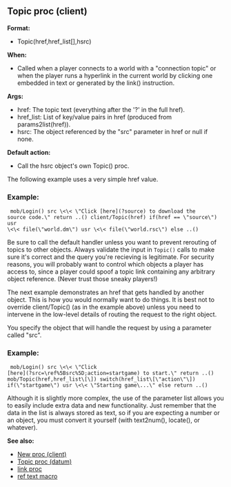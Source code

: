 ## Topic proc (client)

**Format:**
+   Topic(href,href_list\[\],hsrc)
<!-- -->
**When:**
+   Called when a player connects to a world with a \"connection topic\"
    or when the player runs a hyperlink in the current world by clicking
    one embedded in text or generated by the link() instruction.
<!-- -->
**Args:**
+   href: The topic text (everything after the \'?\' in the full href).
+   href_list: List of key/value pairs in href (produced from
    params2list(href)).
+   hsrc: The object referenced by the \"src\" parameter in href or null
    if none.
<!-- -->
**Default action:**
+   Call the hsrc object\'s own Topic() proc.


The following example uses a very simple href value.
### Example:

```
 mob/Login() src \<\< \"Click [here](?source) to download the
source code.\" return ..() client/Topic(href) if(href == \"source\") usr
\<\< file(\"world.dm\") usr \<\< file(\"world.rsc\") else ..()

```
 

Be sure to call the default handler unless you want
to prevent rerouting of topics to other objects.
Always validate the input in `Topic()` calls to make sure it\'s correct
and the query you\'re recieving is legitimate. For security reasons, you
will probably want to control which objects a player has access to,
since a player could spoof a topic link containing any arbitrary object
reference. (Never trust those sneaky players!) 

The next example
demonstrates an href that gets handled by another object. This is how
you would normally want to do things. It is best not to override
client/Topic() (as in the example above) unless you need to intervene in
the low-level details of routing the request to the right object.


You specify the object that will handle the request by using a
parameter called \"src\".
### Example:

```
 mob/Login() src \<\< \"Click
[here](?src=\ref%5Bsrc%5D;action=startgame) to start.\" return ..()
mob/Topic(href,href_list\[\]) switch(href_list\[\"action\"\])
if(\"startgame\") usr \<\< \"Starting game\...\" else return ..()

```
 

Although it is slightly more complex, the use of the
parameter list allows you to easily include extra data and new
functionality. Just remember that the data in the list is always stored
as text, so if you are expecting a number or an object, you must convert
it yourself (with text2num(), locate(), or whatever).

**See also:**
+   [New proc (client)](/ref/client/proc/New.md) 
+   [Topic proc (datum)](/ref/datum/proc/Topic.md) 
+   [link proc](/ref/proc/link.md) 
+   [ref text macro](/ref/DM/text/macros/ref.md) <!-- -->